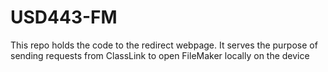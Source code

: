 # USD443-FM

This repo holds the code to the redirect webpage. It serves the purpose of sending requests from ClassLink to open FileMaker locally on the device
